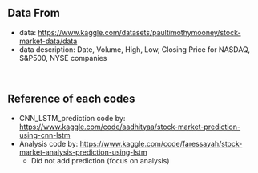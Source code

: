 ## Data From
* data: https://www.kaggle.com/datasets/paultimothymooney/stock-market-data/data
* data description: Date, Volume, High, Low, Closing Price for NASDAQ, S&P500, NYSE companies
<br>

## Reference of each codes
* CNN_LSTM_prediction code by: https://www.kaggle.com/code/aadhityaa/stock-market-prediction-using-cnn-lstm
* Analysis code by: https://www.kaggle.com/code/faressayah/stock-market-analysis-prediction-using-lstm
  - Did not add prediction (focus on analysis)
